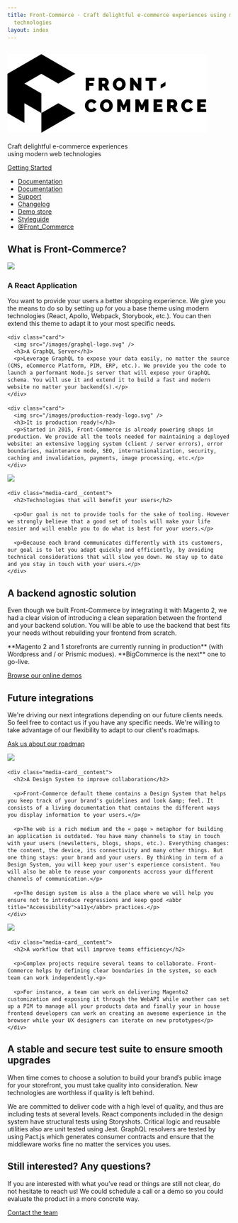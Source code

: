 ```yaml
---
title: Front-Commerce · Craft delightful e-commerce experiences using modern web
  technologies
layout: index
---
```


<section class="hero">
  <h1><img src="images/fcLogo2RowsBlack.svg" alt="Front-Commerce" /></h1>
  <p>Craft delightful e-commerce experiences<br />using modern web technologies</p>
  <div class="center getting-started"><a class="link primary button" href="/docs/">Getting Started</a></div>
  <ul class="button-list">
    <li><a class="link button"  href="/docs/">Documentation </a></li>
    <li class="show-mobile"><a class="link button"  href="/docs/">Documentation</a></li>
    <li class="show-mobile"><a class="link button"  href="https://help.front-commerce.com/en/articles/5910607-when-how-can-i-reach-the-front-commerce-support-team">Support <span class="icon-request-change"></span></a></li>
    <li><a class="link button"  href="/blog">Changelog</a></li>
    <li><a class="link button"  href="https://demo.front-commerce.app/">Demo store</a></li>
    <li><a class="link button"  href="https://front-commerce.app/styleguide">Styleguide</a></li>
    <li><a class="link button"  href="https://twitter.com/Front_Commerce?ref_src=twsrc%5Etfw">@Front_Commerce</a></li>
  </ul>
</section>

<section class="fc-section fc-section--dark">
  <h2>What is Front-Commerce?</h2>

  <div class="card-grid">
    <div class="card">
      <img src="/images/react-logo.svg" />
      <h3>A React Application</h3>
      <p>You want to provide your users a better shopping experience. We give you the means to do so by setting up for you a base theme using modern technologies (React, Apollo, Webpack, Storybook, etc.). You can then extend this theme to adapt it to your most specific needs.</p>
    </div>

    <div class="card">
      <img src="/images/graphql-logo.svg" />
      <h3>A GraphQL Server</h3>
      <p>Leverage GraphQL to expose your data easily, no matter the source (CMS, eCommerce Platform, PIM, ERP, etc.). We provide you the code to launch a performant Node.js server that will expose your GraphQL schema. You will use it and extend it to build a fast and modern website no matter your backend(s).</p>
    </div>

    <div class="card">
      <img src="/images/production-ready-logo.svg" />
      <h3>It is production ready!</h3>
      <p>Started in 2015, Front-Commerce is already powering shops in production. We provide all the tools needed for maintaining a deployed website: an extensive logging system (client / server errors), error boundaries, maintenance mode, SEO, internationalization, security, caching and invalidation, payments, image processing, etc.</p>
    </div>

  </div>
</section>

<section class="fc-section fc-section--card">
  <div class="media-card">
    <div class="media-card__media">
      <img src="/images/user-centered.jpg">
    </div>

    <div class="media-card__content">
      <h2>Technologies that will benefit your users</h2>

      <p>Our goal is not to provide tools for the sake of tooling. However we strongly believe that a good set of tools will make your life easier and will enable you to do what is best for your users.</p>

      <p>Because each brand communicates differently with its customers, our goal is to let you adapt quickly and efficiently, by avoiding technical considerations that will slow you down. We stay up to date and you stay in touch with your users.</p>
    </div>

  </div>
</section>

<section class="fc-section fc-section--dark">
  <h2>A backend agnostic solution</h2>

  <p>Even though we built Front-Commerce by integrating it with Magento 2, we had a clear vision of introducing a clean separation between the frontend and your backend solution. You will be able to use the backend that best fits your needs without rebuilding your frontend from scratch.</p>

  <p>**Magento 2 and 1 storefronts are currently running in production** (with Wordpress and / or Prismic modues). **BigCommerce is the next** one to go-live.</p>

  <p class="center">
    <a class="link primary button" href="https://demo.front-commerce.app">Browse our online demos</a>
  </p>
</section>

<section class="fc-section fc-section--dark">
  <h2>Future integrations</h2>

  <p>We're driving our next integrations depending on our future clients needs. So feel free to contact us if you have any specific needs. We're willing to take advantage of our flexibility to adapt to our client's roadmaps.</p>

  <p>
    <a class="link learn-more button intercom-launcher" href="mailto:hello@front-commerce.com?subject=Hi!%20I'd%20like%20to%20know%20more%20about%20your%20roadmap&body=Hi%2C%0D%0A%0D%0AI%20am%20interested%20in%20your%20product%2C%20and%20would%20love%20to%20know%20if%20you%20considered%20...">
      Ask us about our roadmap <span class="icon-arrow-right-alt"></span>
    </a>
  </p>
</section>

<section class="fc-section fc-section--card">
  <div class="media-card media-card--right">
    <div class="media-card__media">
      <img src="/images/design-system.jpg">
    </div>

    <div class="media-card__content">
      <h2>A Design System to improve collaboration</h2>

      <p>Front-Commerce default theme contains a Design System that helps you keep track of your brand's guidelines and look &amp; feel. It consists of a living documentation that contains the different ways you display information to your users.</p>

      <p>The web is a rich medium and the « page » metaphor for building an application is outdated. You have many channels to stay in touch with your users (newsletters, blogs, shops, etc.). Everything changes: the content, the device, its connectivity and many other things. But one thing stays: your brand and your users. By thinking in term of a Design System, you will keep your user's experience consistent. You will also be able to reuse your components accross your different channels of communication.</p>

      <p>The design system is also a the place where we will help you ensure not to introduce regressions and keep good <abbr title="Accessibility">a11y</abbr> practices.</p>
    </div>

  </div>
</section>

<section class="fc-section fc-section--card">
  <div class="media-card">
    <div class="media-card__media">
      <img src="/images/laughing-friends-on-couch.jpg">
    </div>

    <div class="media-card__content">
      <h2>A workflow that will improve teams efficiency</h2>

      <p>Complex projects require several teams to collaborate. Front-Commerce helps by defining clear boundaries in the system, so each team can work independently.<p>

      <p>For instance, a team can work on delivering Magento2 customization and exposing it through the WebAPI while another can set up a PIM to manage all your products data and finally your in house frontend developers can work on creating an awesome experience in the browser while your UX designers can iterate on new prototypes</p>
    </div>

  </div>
</section>

<section class="fc-section fc-section--dark">
  <h2>A stable and secure test suite to ensure smooth upgrades</h2>

  <p>When time comes to choose a solution to build your brand’s public image for your storefront, you must take quality into consideration. New technologies are worthless if quality is left behind.</p>

  <p>We are committed to deliver code with a high level of quality, and thus are including tests at several levels. React components included in the design system have structural tests using Storyshots. Critical logic and reusable utilities also are unit tested using Jest. GraphQL resolvers are tested by using Pact.js which generates consumer contracts and ensure that the middleware works fine no matter the services you uses.</p>

  <div class="asciicast-container"><script data-rows="30" data-cols="120" src="https://asciinema.org/a/e8J14tmq9l6uKETzgZjZ7YfFk.js" id="asciicast-e8J14tmq9l6uKETzgZjZ7YfFk" async></script></div>
</section>

<section class="fc-section fc-section--dark">
  <h2>Still interested? Any questions?</h2>

  <p>If you are interested with what you’ve read or things are still not clear, do not hesitate to reach us! We could schedule a call or a demo so you could evaluate the product in a more concrete way.</p>

  <div class="center">
    <a class="link primary button intercom-launcher" href="mailto:contact@front-commerce.com?subject=I’m interested!">Contact the team</a>
  </div>
</section>
